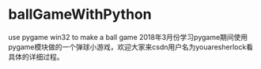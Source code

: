 # ballGameWithPython
use pygame win32 to make a ball game
2018年3月份学习pygame期间使用pygame模块做的一个弹球小游戏，欢迎大家来csdn用户名为youaresherlock看具体的详细过程。
